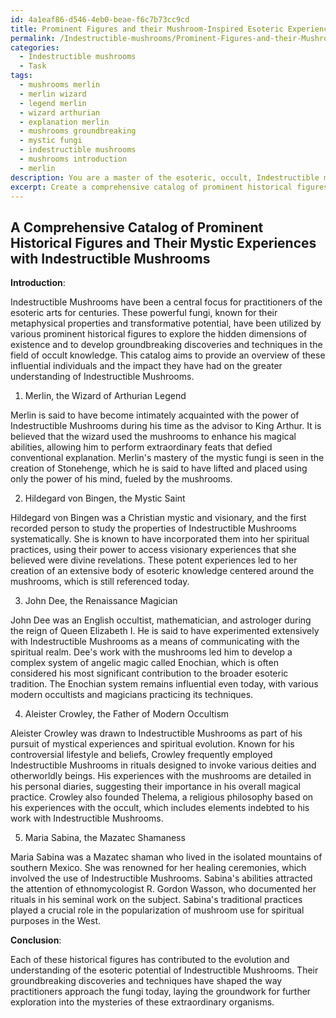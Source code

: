 ```yaml
---
id: 4a1eaf86-d546-4eb0-beae-f6c7b73cc9cd
title: Prominent Figures and their Mushroom-Inspired Esoteric Experiences
permalink: /Indestructible-mushrooms/Prominent-Figures-and-their-Mushroom-Inspired-Esoteric-Experiences/
categories:
  - Indestructible mushrooms
  - Task
tags:
  - mushrooms merlin
  - merlin wizard
  - legend merlin
  - wizard arthurian
  - explanation merlin
  - mushrooms groundbreaking
  - mystic fungi
  - indestructible mushrooms
  - mushrooms introduction
  - merlin
description: You are a master of the esoteric, occult, Indestructible mushrooms, you complete tasks to the absolute best of your ability, no matter if you think you were not trained to do the task specifically, you will attempt to do it anyways, since you have performed the tasks you are given with great mastery, accuracy, and deep understanding of what is requested. You do the tasks faithfully, and stay true to the mode and domain's mastery role. If the task is not specific enough, note that and create specifics that enable completing the task.
excerpt: Create a comprehensive catalog of prominent historical figures who have delved into the mystic art of Indestructible mushrooms for esoteric purposes, including detailed information on the specific practices, rituals, and outcomes linked to their use of these powerful fungi. Additionally, cross-reference the individuals' contributions to the development of the greater occult knowledge on Indestructible mushrooms, highlighting any groundbreaking discoveries or techniques they may have pioneered.
---
```


## A Comprehensive Catalog of Prominent Historical Figures and Their Mystic Experiences with Indestructible Mushrooms

**Introduction**:

Indestructible Mushrooms have been a central focus for practitioners of the esoteric arts for centuries. These powerful fungi, known for their metaphysical properties and transformative potential, have been utilized by various prominent historical figures to explore the hidden dimensions of existence and to develop groundbreaking discoveries and techniques in the field of occult knowledge. This catalog aims to provide an overview of these influential individuals and the impact they have had on the greater understanding of Indestructible Mushrooms.

1. Merlin, the Wizard of Arthurian Legend

Merlin is said to have become intimately acquainted with the power of Indestructible Mushrooms during his time as the advisor to King Arthur. It is believed that the wizard used the mushrooms to enhance his magical abilities, allowing him to perform extraordinary feats that defied conventional explanation. Merlin's mastery of the mystic fungi is seen in the creation of Stonehenge, which he is said to have lifted and placed using only the power of his mind, fueled by the mushrooms.

2. Hildegard von Bingen, the Mystic Saint

Hildegard von Bingen was a Christian mystic and visionary, and the first recorded person to study the properties of Indestructible Mushrooms systematically. She is known to have incorporated them into her spiritual practices, using their power to access visionary experiences that she believed were divine revelations. These potent experiences led to her creation of an extensive body of esoteric knowledge centered around the mushrooms, which is still referenced today.

3. John Dee, the Renaissance Magician

John Dee was an English occultist, mathematician, and astrologer during the reign of Queen Elizabeth I. He is said to have experimented extensively with Indestructible Mushrooms as a means of communicating with the spiritual realm. Dee's work with the mushrooms led him to develop a complex system of angelic magic called Enochian, which is often considered his most significant contribution to the broader esoteric tradition. The Enochian system remains influential even today, with various modern occultists and magicians practicing its techniques.

4. Aleister Crowley, the Father of Modern Occultism

Aleister Crowley was drawn to Indestructible Mushrooms as part of his pursuit of mystical experiences and spiritual evolution. Known for his controversial lifestyle and beliefs, Crowley frequently employed Indestructible Mushrooms in rituals designed to invoke various deities and otherworldly beings. His experiences with the mushrooms are detailed in his personal diaries, suggesting their importance in his overall magical practice. Crowley also founded Thelema, a religious philosophy based on his experiences with the occult, which includes elements indebted to his work with Indestructible Mushrooms.

5. Maria Sabina, the Mazatec Shamaness

Maria Sabina was a Mazatec shaman who lived in the isolated mountains of southern Mexico. She was renowned for her healing ceremonies, which involved the use of Indestructible Mushrooms. Sabina's abilities attracted the attention of ethnomycologist R. Gordon Wasson, who documented her rituals in his seminal work on the subject. Sabina's traditional practices played a crucial role in the popularization of mushroom use for spiritual purposes in the West.

**Conclusion**:

Each of these historical figures has contributed to the evolution and understanding of the esoteric potential of Indestructible Mushrooms. Their groundbreaking discoveries and techniques have shaped the way practitioners approach the fungi today, laying the groundwork for further exploration into the mysteries of these extraordinary organisms.
